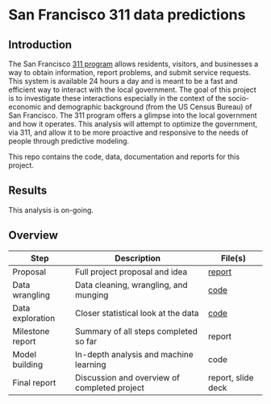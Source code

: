 # San Francisco 311 data predictions

## Introduction

The San Francisco [311 program](https://sf311.org/) allows residents, visitors, and businesses a way to obtain information, report problems, 
and submit service requests. This system is available 24 hours a day and is meant to be a fast and efficient way to interact with the local 
government. The goal of this project is to investigate these interactions especially in the context of the socio-economic and demographic 
background (from the US Census Bureau) of San Francisco. The 311 program offers a glimpse into the local government and how it operates. 
This analysis will attempt to optimize the government, via 311, and allow it to be more proactive and responsive to the needs of people 
through predictive modeling.

This repo contains the code, data, documentation and reports for this project. 

## Results

This analysis is on-going.

## Overview

| Step | Description | File(s) |
| --- | --- | --- |
| Proposal | Full project proposal and idea | [report](https://github.com/pjandir/CapstoneProject2/blob/master/Proposal.md) |
| Data wrangling | Data cleaning, wrangling, and munging | [code](https://nbviewer.jupyter.org/github/pjandir/CapstoneProject2/blob/master/data-wrangling.ipynb) |
| Data exploration | Closer statistical look at the data | [code](https://nbviewer.jupyter.org/github/pjandir/CapstoneProject2/blob/master/data-exploration.ipynb) |
| Milestone report | Summary of all steps completed so far | report |
| Model building | In-depth analysis and machine learning | code |
| Final report | Discussion and overview of completed project | report, slide deck | 



